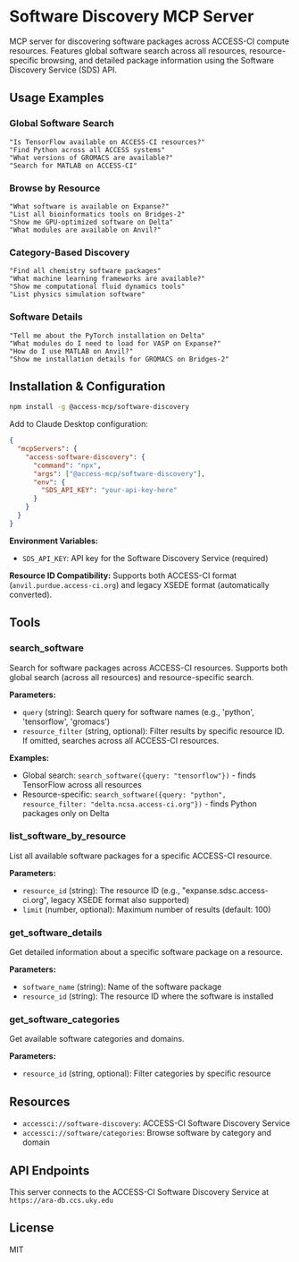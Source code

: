 # Software Discovery MCP Server

MCP server for discovering software packages across ACCESS-CI compute resources. Features global software search across all resources, resource-specific browsing, and detailed package information using the Software Discovery Service (SDS) API.

## Usage Examples

### **Global Software Search**

```
"Is TensorFlow available on ACCESS-CI resources?"
"Find Python across all ACCESS systems"
"What versions of GROMACS are available?"
"Search for MATLAB on ACCESS-CI"
```

### **Browse by Resource**

```
"What software is available on Expanse?"
"List all bioinformatics tools on Bridges-2"
"Show me GPU-optimized software on Delta"
"What modules are available on Anvil?"
```

### **Category-Based Discovery**

```
"Find all chemistry software packages"
"What machine learning frameworks are available?"
"Show me computational fluid dynamics tools"
"List physics simulation software"
```

### **Software Details**

```
"Tell me about the PyTorch installation on Delta"
"What modules do I need to load for VASP on Expanse?"
"How do I use MATLAB on Anvil?"
"Show me installation details for GROMACS on Bridges-2"
```

## Installation & Configuration

```bash
npm install -g @access-mcp/software-discovery
```

Add to Claude Desktop configuration:

```json
{
  "mcpServers": {
    "access-software-discovery": {
      "command": "npx",
      "args": ["@access-mcp/software-discovery"],
      "env": {
        "SDS_API_KEY": "your-api-key-here"
      }
    }
  }
}
```

**Environment Variables:**
- `SDS_API_KEY`: API key for the Software Discovery Service (required)

**Resource ID Compatibility:** Supports both ACCESS-CI format (`anvil.purdue.access-ci.org`) and legacy XSEDE format (automatically converted).

## Tools

### search_software

Search for software packages across ACCESS-CI resources. Supports both global search (across all resources) and resource-specific search.

**Parameters:**

- `query` (string): Search query for software names (e.g., 'python', 'tensorflow', 'gromacs')
- `resource_filter` (string, optional): Filter results by specific resource ID. If omitted, searches across all ACCESS-CI resources.

**Examples:**
- Global search: `search_software({query: "tensorflow"})` - finds TensorFlow across all resources
- Resource-specific: `search_software({query: "python", resource_filter: "delta.ncsa.access-ci.org"})` - finds Python packages only on Delta

### list_software_by_resource

List all available software packages for a specific ACCESS-CI resource.

**Parameters:**

- `resource_id` (string): The resource ID (e.g., "expanse.sdsc.access-ci.org", legacy XSEDE format also supported)
- `limit` (number, optional): Maximum number of results (default: 100)

### get_software_details

Get detailed information about a specific software package on a resource.

**Parameters:**

- `software_name` (string): Name of the software package
- `resource_id` (string): The resource ID where the software is installed

### get_software_categories

Get available software categories and domains.

**Parameters:**

- `resource_id` (string, optional): Filter categories by specific resource

## Resources

- `accessci://software-discovery`: ACCESS-CI Software Discovery Service
- `accessci://software/categories`: Browse software by category and domain

## API Endpoints

This server connects to the ACCESS-CI Software Discovery Service at `https://ara-db.ccs.uky.edu`

## License

MIT